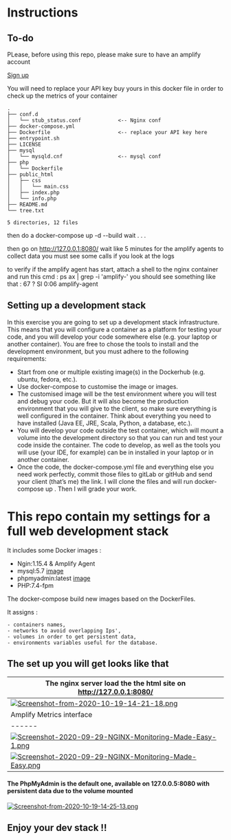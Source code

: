 # Instructions

## To-do 

PLease, before using this repo, please make sure to have an amplify account


[Sign up](https://amplify.nginx.com/signup/)


You will need to replace your API key buy yours in this docker file in order to check up the metrics of your container

```
.
├── conf.d
│   └── stub_status.conf            <-- Nginx conf
├── docker-compose.yml              
├── Dockerfile                      <-- replace your API key here
├── entrypoint.sh
├── LICENSE
├── mysql
│   └── mysqld.cnf                  <-- mysql conf
├── php
│   └── Dockerfile
├── public_html
│   ├── css
│   │   └── main.css
│   ├── index.php
│   └── info.php
├── README.md
└── tree.txt

5 directories, 12 files

```
then do a docker-compose up -d --build
wait
.
.
.

then go on http://127.0.0.1:8080/
wait like 5 minutes for the amplify agents to collect data
you must see some calls if you look at the logs

to verify if the amplify agent has start, attach a shell to the nginx container and run this cmd : ps ax | grep -i 'amplify\-'
you should see something like that :   67 ?        Sl     0:06 amplify-agent

## Setting up a development stack

In this exercise you are going to set up a development stack infrastructure. This means that you
will configure a container as a platform for testing your code, and you will develop your code
somewhere else (e.g. your laptop or another container).
You are free to chose the tools to install and the development environment, but you must adhere
to the following requirements:
- Start from one or multiple existing image(s) in the Dockerhub (e.g. ubuntu, fedora, etc.).
- Use docker-compose to customise the image or images.
- The customised image will be the test environment where you will test and debug your
code. But it will also become the production environment that you will give to the client, so
make sure everything is well configured in the container. Think about everything you need
to have installed (Java EE, JRE, Scala, Python, a database, etc.).
- You will develop your code outside the test container, which will mount a volume into the
development directory so that you can run and test your code inside the container. The
code to develop, as well as the tools you will use (your IDE, for example) can be in installed
in your laptop or in another container.
- Once the code, the docker-compose.yml file and everything else you need work perfectly,
commit those files to gitLab or gitHub and send your client (that’s me) the link. I will clone
the files and will run docker-compose up . Then I will grade your work.

# This repo contain my settings for a full web development stack
It includes some Docker images :

- Ngin:1.15.4 & Amplify Agent
- mysql:5.7 [image](https://hub.docker.com/_/mysql)
- phpmyadmin:latest [image](https://hub.docker.com/_/phpmyadmin)
- PHP:7.4-fpm

The docker-compose build new images based on the DockerFiles.


It assigns :

    - containers names,
    - networks to avoid overlapping Ips',
    - volumes in order to get persistent data,
    - environments variables useful for the database.
    
## The set up you will get looks like that


| The nginx server load the the html site on http://127.0.0.1:8080/ |
| ------ | 
|[![Screenshot-from-2020-10-19-14-21-18.png](https://i.postimg.cc/0QNXMhLK/Screenshot-from-2020-10-19-14-21-18.png)](https://postimg.cc/zL9F42Dq)|
| Amplify Metrics interface |
| ------ | 
| [![Screenshot-2020-09-29-NGINX-Monitoring-Made-Easy-1.png](https://i.postimg.cc/JzLtxH9P/Screenshot-2020-09-29-NGINX-Monitoring-Made-Easy-1.png)](https://postimg.cc/4mWJNy49) |
| [![Screenshot-2020-09-29-NGINX-Monitoring-Made-Easy.png](https://i.postimg.cc/xCT07KR3/Screenshot-2020-09-29-NGINX-Monitoring-Made-Easy.png)](https://postimg.cc/WDCLqqxd)|

#### The PhpMyAdmin is the default one, available on 127.0.0.5:8080 with persistent data due to the volume mounted
[![Screenshot-from-2020-10-19-14-25-13.png](https://i.postimg.cc/Gm2jjvX6/Screenshot-from-2020-10-19-14-25-13.png)](https://postimg.cc/2VsvkLRx)

## Enjoy your dev stack !!